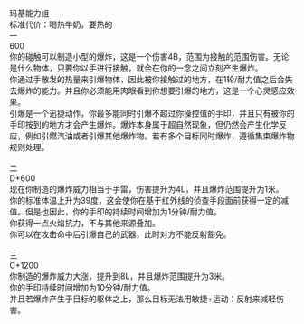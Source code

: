 <title>玛基能力组</title>
<meta name="GENERATOR" content="WinCHM">
<meta http-equiv="Content-Type" content="text/html; charset=gb2312">
<br>玛基能力组 
<br>标准代价：喝热牛奶，要热的 
<br>一 
<br>600 
<br>你的碰触可以制造小型的爆炸，这是一个伤害4B，范围为接触的范围伤害。无论是什么物体，只要你以手进行接触，就会在你的一念之间立刻产生爆炸。 
<br>你通过手散发的热量来引爆物体，因此被你接触过的地方，在1轮/耐力值之后会失去爆炸的能力。并且你必须能用肉眼看到你想要引爆的地方，这是一个心灵感应效果。 
<br>引爆是一个迅捷动作，你最多能同时引爆不超过你操控值的手印，并且只有被你的手印按到的地方才会产生爆炸。爆炸本身属于超自然现象，但仍然会产生化学反应，例如引燃汽油或者引爆其他爆炸物。若有多个目标同时爆炸，遵循集束爆炸物规则处理。 
<br>
<br>二 
<br>D+600 
<br>现在你制造的爆炸威力相当于手雷，伤害提升为4L，并且爆炸范围提升为1米。 
<br>你的标准体温上升为39度，这会使你在基于红外线的侦查手段面前获得一定的减值。但是也因此，你的手印的持续时间增加为1分钟/耐力值。 
<br>你获得一点火焰抗力，不与其他来源叠加。 
<br>你可以在攻击命中后引爆自己的武器，此时对方不能反射豁免。 
<br>
<br>三 
<br>C+1200 
<br>你制造的爆炸威力大涨，提升到8L，并且爆炸范围提升为3米。 
<br>你的手印持续时间增加为10分钟/耐力值。 
<br>并且若爆炸产生于目标的躯体之上，那么目标无法用敏捷+运动：反射来减轻伤害。 